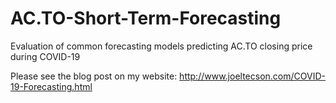# AC.TO-Short-Term-Forecasting
Evaluation of common forecasting models predicting AC.TO closing price during COVID-19

Please see the blog post on my website: http://www.joeltecson.com/COVID-19-Forecasting.html
